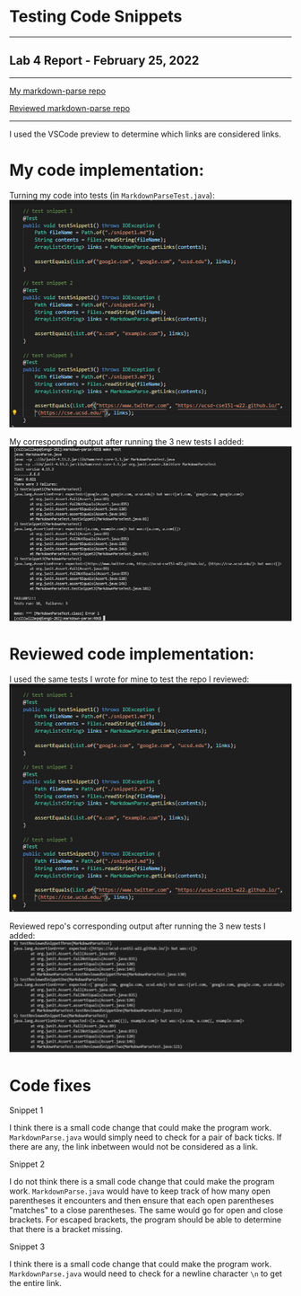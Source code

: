 # Testing Code Snippets
---
## Lab 4 Report - February 25, 2022
---

[My markdown-parse repo](https://github.com/jesswang08/markdown-parse.git)

[Reviewed markdown-parse repo](https://github.com/ocboogie/markdown-parse.git)


---

I used the VSCode preview to determine which links are considered links. 

# My code implementation:

Turning my code into tests (in `MarkdownParseTest.java`):
![Image](turnMyCodeIntoTests.png) 

My corresponding output after running the 3 new tests I added:
![Image](myTestFailure.png)


# Reviewed code implementation:

I used the same tests I wrote for mine to test the repo I reviewed:
![Image](turnMyCodeIntoTests.png)

Reviewed repo's corresponding output after running the 3 new tests I added:
![Image](testReviewedSnippet.png)


# Code fixes

Snippet 1

I think there is a small code change that could make the program work. `MarkdownParse.java` would simply need to check for a pair of back ticks. If there are any, the link inbetween would not be considered as a link. 


Snippet 2

I do not think there is a small code change that could make the program work. `MarkdownParse.java` would have to keep track of how many open parentheses it encounters and then ensure that each open parentheses "matches" to a close parentheses. The same would go for open and close brackets. For escaped brackets, the program should be able to determine that there is a bracket missing. 


Snippet 3

I think there is a small code change that could make the program work. `MarkdownParse.java` would need to check for a newline character `\n` to get the entire link. 
